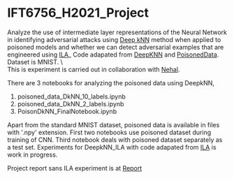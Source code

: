 # IFT6756_H2021_Project
Analyze the use of intermediate layer representations of the Neural Network in identifying adversarial attacks using [Deep kNN](https://arxiv.org/abs/1803.04765) method when applied to poisoned models and whether we can detect adversarial examples that are engineered using [ILA](https://openaccess.thecvf.com/content_ICCV_2019/papers/Huang_Enhancing_Adversarial_Example_Transferability_With_an_Intermediate_Level_Attack_ICCV_2019_paper.pdf)_
Code adapated from [DeepKNN](https://github.com/bam098/deep_knn ) and [PoisonedData](https://colab.research.google.com/github/pralab/secml/blob/HEAD/tutorials/06-MNIST_dataset.ipynb). Dataset is MNIST. \ \
This is experiment is carried out in collaboration with [Nehal](https://github.com/nehal1995).

There are 3 notebooks for analyzing the poisoned data using DeepkNN, 
1. poisoned_data_DkNN_10_labels.ipynb
2. poisoned_data_DkNN_2_labels.ipynb
3. PoisonDkNN_FinalNotebook.ipynb

Apart from the standard MNIST dataset, poisoned data is available in files with '.npy' extension.
First two notebooks use poisoned dataset during training of CNN. Third notebook deals with poisoned dataset separately as a test set.
Experiments for DeepkNN_ILA  with code adapated from [ILA](https://github.com/CUAI/Intermediate-Level-Attack) is work in progress.

Project report sans ILA experiment is at [Report](https://github.com/Bharys/IFT6756_H2021_Project/blob/main/IFT_6756_Project_Report.pdf)
